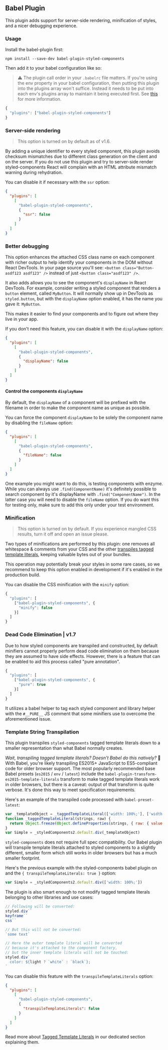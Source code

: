 ## Babel Plugin

This plugin adds support for server-side rendering, minification of styles, and a nicer debugging experience.

### Usage

Install the babel-plugin first:

```
npm install --save-dev babel-plugin-styled-components
```

Then add it to your babel configuration like so:

> ⚠️ The plugin call order in your `.babelrc` file matters. If you're using the env property in your babel configuration, then putting this plugin into the plugins array won't suffice. Instead it needs to be put into each env's plugins array to maintain it being executed first. See [this](https://github.com/styled-components/babel-plugin-styled-components/issues/78) for more information.

```js
{
  "plugins": ["babel-plugin-styled-components"]
}
```

### Server-side rendering

> This option is turned on by default as of v1.6.

By adding a unique identifier to every styled component, this plugin avoids checksum mismatches due to different class generation on the client and on the server. If you do not use this plugin and try to server-side render styled-components React will complain with an HTML attribute mismatch warning during rehydration.

You can disable it if necessary with the `ssr` option:

```json
{
  "plugins": [
    [
      "babel-plugin-styled-components",
      {
        "ssr": false
      }
    ]
  ]
}
```

### Better debugging

This option enhances the attached CSS class name on each component with richer output to help identify your components in the DOM without React DevTools. In your page source you'll see: `<button class="Button-asdf123 asdf123" />` instead of just `<button class="asdf123" />`.

It also adds allows you to see the component's `displayName` in React DevTools. For example, consider writing a styled component that renders a `button` element, called `MyButton`. It will normally show up in DevTools as `styled.button`, but with the `displayName` option enabled, it has the name you gave it: `MyButton`.

This makes it easier to find your components and to figure out where they live in your app.

If you don't need this feature, you can disable it with the `displayName` option:

```json
{
  "plugins": [
    [
      "babel-plugin-styled-components",
      {
        "displayName": false
      }
    ]
  ]
}
```

#### Control the components `displayName`

By default, the `displayName` of a component will be prefixed with the filename in order to make the component name as unique as possible.

You can force the component `displayName` to be solely the component name by disabling the `fileName` option:

```json
{
  "plugins": [
    [
      "babel-plugin-styled-components",
      {
        "fileName": false
      }
    ]
  ]
}
```

One example you might want to do this, is testing components with enzyme. While you can always use `.find(ComponentName)` it's definitely possible to search component by it's displayName with `.find("ComponentName")`. In the latter case you will need to disable the `fileName` option. If you do want this for testing only, make sure to add this only under your test environment.

### Minification

> This option is turned on by default. If you experience mangled CSS
> results, turn it off and open an issue please.

Two types of minifications are performed by this plugin: one removes all whitespace & comments from your CSS and the other [transpiles tagged template literals](#template-string-transpilation), keeping valuable bytes out of your bundles.

This operation may potentially break your styles in some rare cases, so we recommend to keep this option enabled in development if it's enabled in the production build.

You can disable the CSS minification with the `minify` option:

```js
{
  "plugins": [
    ["babel-plugin-styled-components", {
      "minify": false
    }]
  ]
}
```

### Dead Code Elimination | v1.7

Due to how styled components are transpiled and constructed, by default minifiers cannot properly perform dead code elimination on them because they are assumed to have side effects. However, there is a feature that can be enabled to aid this process called "pure annotation".

```js
{
  "plugins": [
    ["babel-plugin-styled-components", {
      "pure": true
    }]
  ]
}
```

It utilizes a babel helper to tag each styled component and library helper with the `#__PURE__` JS comment that some minifiers use to overcome the aforementioned issue.

### Template String Transpilation

This plugin transpiles `styled-components` tagged template literals down to a smaller representation than what Babel normally creates.

_Wait, transpiling tagged template literals? Doesn't Babel do this natively?_ 🤔
With Babel, you're likely transpiling ES2015+ JavaScript to ES5-compliant code for older browser support. The most popularly recommended base Babel presets (`es2015` / `env` / `latest`) include the `babel-plugin-transform-es2015-template-literals` transform to make tagged template literals work in older browsers, but there is a caveat: output of that transform is quite verbose. It's done this way to meet specification requirements.

Here's an example of the transpiled code processed with `babel-preset-latest`:

```js
var _templateObject = _taggedTemplateLiteral(['width: 100%;'], ['width: 100%;'])
function _taggedTemplateLiteral(strings, raw) {
  return Object.freeze(Object.defineProperties(strings, { raw: { value: Object.freeze(raw) } }))
}
var Simple = _styledComponents2.default.div(_templateObject)
```

`styled-components` does not require full spec compatibility. Our Babel plugin will transpile template literals attached to styled components to a slightly different, smaller form which still works in older browsers but has a much smaller footprint.

Here's the previous example with the styled-components babel plugin on and the `{ transpileTemplateLiterals: true }` option:

```js
var Simple = _styledComponents2.default.div(['width: 100%;'])
```

The plugin is also smart enough to not modify tagged template literals belonging to other libraries and use cases:

```js
// Following will be converted:
styled.div``
keyframe``
css``

// But this will not be converted:
`some text`

// Here the outer template literal will be converted
// because it's attached to the component factory,
// but the inner template literals will not be touched:
styled.div`
  color: ${light ? `white` : `black`};
`
```

You can disable this feature with the `transpileTemplateLiterals` option:

```json
{
  "plugins": [
    [
      "babel-plugin-styled-components",
      {
        "transpileTemplateLiterals": false
      }
    ]
  ]
}
```

Read more about [Tagged Template Literals](/docs/advanced#tagged-template-literals) in
our dedicated section explaining them.
